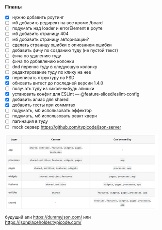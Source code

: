 ### Планы
- [x] нужно добавить роутинг
- [ ] мб добавить редирект на все кроме /board
- [ ] подумать над loader и errorElement в роуте
- [ ] мб добавить страницу 404
- [ ] мб добавить страницу авторизации? 
- [ ] сделать страницу ошибки с описанием ошибки
- [ ] добавить фичу по созданию туду (не пустой текст)
- [ ] фича по удалению туду 
- [ ] фича по добавлению колонки
- [ ] dnd перенос туду в следующую колонку
- [ ] редактирование туду по клику на нее
- [x] переписать структуру на FSD
- [x] обновить витест до последней версии 1.4.0
- [ ] получать туду из какой-нибудь апишки
- [x] установить конфиг для ESLint — @feature-sliced/eslint-config
- [x] добавить алиас для shared
- [x] добавить тесты при коммитах
- [ ] подумать, мб использовать эффектор
- [ ] подумать, мб использовать реакт квери
- [ ] пагинация в туду
- [ ] mock сервер https://github.com/typicode/json-server

![img.png](img.png)

будущий апи https://dummyjson.com/ или https://jsonplaceholder.typicode.com/